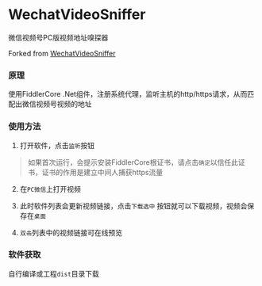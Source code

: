 # WechatVideoSniffer

微信视频号PC版视频地址嗅探器

Forked from [WechatVideoSniffer](https://github.com/xuncv/WechatVideoSniffer)

### 原理

使用FiddlerCore .Net组件，注册系统代理，监听主机的http/https请求，从而匹配出微信视频号视频的地址

### 使用方法

1. 打开软件，点击`监听`按钮

> 如果首次运行，会提示安装FiddlerCore根证书，请点击`确定`以信任此证书，证书的作用是建立中间人捕获https流量

2. 在`PC微信`上打开视频

3. 此时软件列表会更新视频链接，点击`下载选中` 按钮就可以下载视频，视频会保存在`桌面`

3. `双击`列表中的视频链接可在线预览

   

### 软件获取

   自行编译或工程`dist`目录下载
